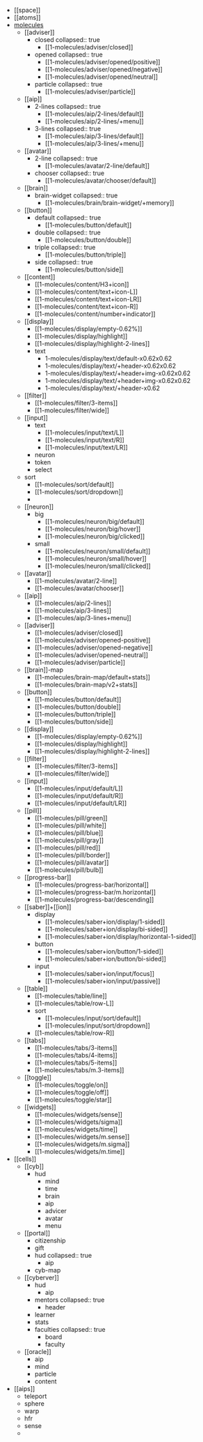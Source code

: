 - [[space]]
- [[atoms]]
- [molecules](cyb/xp/molecules)
	- [[adviser]]
		- closed
		  collapsed:: true
			- [[1-molecules/adviser/closed]]
		- opened
		  collapsed:: true
			- [[1-molecules/adviser/opened/positive]]
			- [[1-molecules/adviser/opened/negative]]
			- [[1-molecules/adviser/opened/neutral]]
		- particle
		  collapsed:: true
			- [[1-molecules/adviser/particle]]
	- [[aip]]
		- 2-lines
		  collapsed:: true
			- [[1-molecules/aip/2-lines/default]]
			- [[1-molecules/aip/2-lines/+menu]]
		- 3-lines
		  collapsed:: true
			- [[1-molecules/aip/3-lines/default]]
			- [[1-molecules/aip/3-lines/+menu]]
	- [[avatar]]
		- 2-line
		  collapsed:: true
			- [[1-molecules/avatar/2-line/default]]
		- chooser
		  collapsed:: true
			- [[1-molecules/avatar/chooser/default]]
	- [[brain]]
		- brain-widget
		  collapsed:: true
			- [[1-molecules/brain/brain-widget/+memory]]
	- [[button]]
		- default
		  collapsed:: true
			- [[1-molecules/button/default]]
		- double
		  collapsed:: true
			- [[1-molecules/button/double]]
		- triple
		  collapsed:: true
			- [[1-molecules/button/triple]]
		- side
		  collapsed:: true
			- [[1-molecules/button/side]]
	- [[content]]
		- [[1-molecules/content/H3+icon]]
		- [[1-molecules/content/text+icon-L]]
		- [[1-molecules/content/text+icon-LR]]
		- [[1-molecules/content/text+icon-R]]
		- [[1-molecules/content/number+indicator]]
	- [[display]]
		- [[1-molecules/display/empty-0.62%]]
		- [[1-molecules/display/highlight]]
		- [[1-molecules/display/highlight-2-lines]]
		- text
			- 1-molecules/display/text/default-x0.62x0.62
			- 1-molecules/display/text/+header-x0.62x0.62
			- 1-molecules/display/text/+header+img-x0.62x0.62
			- 1-molecules/display/text/+header+img-x0.62x0.62
			- 1-molecules/display/text/+header-x0.62
	- [[filter]]
		- [[1-molecules/filter/3-items]]
		- [[1-molecules/filter/wide]]
	- [[input]]
		- text
			- [[1-molecules/input/text/L]]
			- [[1-molecules/input/text/R]]
			- [[1-molecules/input/text/LR]]
		- neuron
		- token
		- select
	- sort
		- [[1-molecules/sort/default]]
		- [[1-molecules/sort/dropdown]]
		-
	- [[neuron]]
		- big
			- [[1-molecules/neuron/big/default]]
			- [[1-molecules/neuron/big/hover]]
			- [[1-molecules/neuron/big/clicked]]
		- small
			- [[1-molecules/neuron/small/default]]
			- [[1-molecules/neuron/small/hover]]
			- [[1-molecules/neuron/small/clicked]]
	- [[avatar]]
		- [[1-molecules/avatar/2-line]]
		- [[1-molecules/avatar/chooser]]
	- [[aip]]
		- [[1-molecules/aip/2-lines]]
		- [[1-molecules/aip/3-lines]]
		- [[1-molecules/aip/3-lines+menu]]
	- [[adviser]]
		- [[1-molecules/adviser/closed]]
		- [[1-molecules/adviser/opened-positive]]
		- [[1-molecules/adviser/opened-negative]]
		- [[1-molecules/adviser/opened-neutral]]
		- [[1-molecules/adviser/particle]]
	- [[brain]]-map
		- [[1-molecules/brain-map/default+stats]]
		- [[1-molecules/brain-map/v2+stats]]
	- [[button]]
		- [[1-molecules/button/default]]
		- [[1-molecules/button/double]]
		- [[1-molecules/button/triple]]
		- [[1-molecules/button/side]]
	- [[display]]
		- [[1-molecules/display/empty-0.62%]]
		- [[1-molecules/display/highlight]]
		- [[1-molecules/display/highlight-2-lines]]
	- [[filter]]
		- [[1-molecules/filter/3-items]]
		- [[1-molecules/filter/wide]]
	- [[input]]
		- [[1-molecules/input/default/L]]
		- [[1-molecules/input/default/R]]
		- [[1-molecules/input/default/LR]]
	- [[pill]]
		- [[1-molecules/pill/green]]
		- [[1-molecules/pill/white]]
		- [[1-molecules/pill/blue]]
		- [[1-molecules/pill/gray]]
		- [[1-molecules/pill/red]]
		- [[1-molecules/pill/border]]
		- [[1-molecules/pill/avatar]]
		- [[1-molecules/pill/bulb]]
	- [[progress-bar]]
		- [[1-molecules/progress-bar/horizontal]]
		- [[1-molecules/progress-bar/m.horizontal]]
		- [[1-molecules/progress-bar/descending]]
	- [[saber]]+[[ion]]
		- display
			- [[1-molecules/saber+ion/display/1-sided]]
			- [[1-molecules/saber+ion/display/bi-sided]]
			- [[1-molecules/saber+ion/display/horizontal-1-sided]]
		- button
			- [[1-molecules/saber+ion/button/1-sided]]
			- [[1-molecules/saber+ion/button/bi-sided]]
		- input
			- [[1-molecules/saber+ion/input/focus]]
			- [[1-molecules/saber+ion/input/passive]]
	- [[table]]
		- [[1-molecules/table/line]]
		- [[1-molecules/table/row-L]]
		- sort
			- [[1-molecules/input/sort/default]]
			- [[1-molecules/input/sort/dropdown]]
		- [[1-molecules/table/row-R]]
	- [[tabs]]
		- [[1-molecules/tabs/3-items]]
		- [[1-molecules/tabs/4-items]]
		- [[1-molecules/tabs/5-items]]
		- [[1-molecules/tabs/m.3-items]]
	- [[toggle]]
		- [[1-molecules/toggle/on]]
		- [[1-molecules/toggle/off]]
		- [[1-molecules/toggle/star]]
	- [[widgets]]
		- [[1-molecules/widgets/sense]]
		- [[1-molecules/widgets/sigma]]
		- [[1-molecules/widgets/time]]
		- [[1-molecules/widgets/m.sense]]
		- [[1-molecules/widgets/m.sigma]]
		- [[1-molecules/widgets/m.time]]
- [[cells]]
	- [[cyb]]
		- hud
			- mind
			- time
			- brain
			- aip
			- advicer
			- avatar
			- menu
	- [[portal]]
		- citizenship
		- gift
		- hud
		  collapsed:: true
			- aip
		- cyb-map
	- [[cyberver]]
		- hud
			- aip
		- mentors
		  collapsed:: true
			- header
		- learner
		- stats
		- faculties
		  collapsed:: true
			- board
			- faculty
	- [[oracle]]
		- aip
		- mind
		- particle
		- content
- [[aips]]
	- teleport
	- sphere
	- warp
	- hfr
	- sense
	-